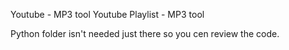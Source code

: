 Youtube - MP3 tool
Youtube Playlist - MP3 tool

Python folder isn't needed just there so you cen review the code.
